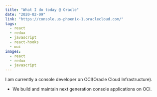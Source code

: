 ```yaml
---
title: "What I do today @ Oracle"
date: "2020-02-09"
link: "https://console.us-phoenix-1.oraclecloud.com/"
tags:
  - react
  - redux
  - javascript
  - react-hooks
  - oui
images:
  - react
  - redux
  - javascript
---
```


I am currently a console developer on OCI(Oracle Cloud Infrastructure).

- We build and maintain next generation console applications on OCI.
